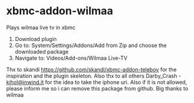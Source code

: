 xbmc-addon-wilmaa
=================

Plays wilmaa live tv in xbmc

1. Download plugin
2. Go to: System/Settings/Addons/Add from Zip and choose the downloaded package
3. Navigate to: Videos/Add-ons/Wilmaa Live-TV

Thx to skandi https://github.com/skandi/xbmc-addon-teleboy for the inspiration and the plugin skeleton. 
Also thx to all others Darby_Crash - kihol@inwind.it for the idea to take the iphone uri. 
Also if it is not allowed, please inform me so i can remove this package from github. Big thanks to wilmaa
